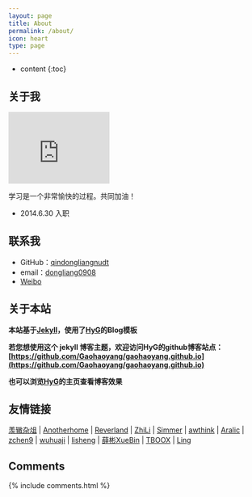 ```yaml
---
layout: page
title: About
permalink: /about/
icon: heart
type: page
---
```


* content
{:toc}

## 关于我

<iframe src="https://githubbadge.appspot.com/qindongliangnudt?s=1" style="border: 0;height: 142px;width: 200px;overflow: hidden;" frameBorder="0"></iframe>

学习是一个非常愉快的过程。共同加油！

* 2014.6.30 入职

## 联系我

* GitHub：[qindongliangnudt](https://github.com/qindongliangnudt)
* email：[dongliang0908](dongliang0908@126.com)
* [Weibo](https://weibo.com/p/1005053184307160?is_all=1)

## 关于本站

**本站基于[Jekyll](https://jekyllrb.com/)，使用了[HyG](https://github.com/Gaohaoyang)的Blog模板**

**若您想使用这个 jekyll 博客主题，欢迎访问HyG的github博客站点：[https://github.com/Gaohaoyang/gaohaoyang.github.io](https://github.com/Gaohaoyang/gaohaoyang.github.io)**

**也可以浏览[HyG](https://gaohaoyang.github.io/)的主页查看博客效果**


## 友情链接

[羡辙杂俎](http://zhangwenli.com/blog) \| [Anotherhome](https://www.anotherhome.net) \| [Reverland](http://reverland.org/) \| [ZhiLi](http://lizhipower.github.io/) \| [Simmer](http://simmer-jun.github.io/) \| [awthink](http://awthink.net/) \| [Aralic](http://aralic.github.io/) \| [zchen9](http://www.chen9.info/) \| [wuhuaji](http://wuhuaji.me/) \| [lisheng](http://www.lishengcn.cn/) \| [薛彬XueBin](http://axuebin.com/blog/) \| [TBOOX](http://www.tboox.org/cn/) \|  [Ling](http://linglinyp.com/)

## Comments

{% include comments.html %}
